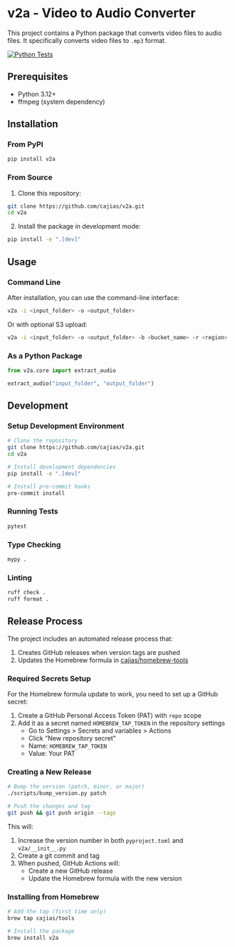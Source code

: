 # v2a - Video to Audio Converter

This project contains a Python package that converts video files to audio files. It specifically converts video files to `.mp3` format.

[![Python Tests](https://github.com/cajias/v2a/actions/workflows/python-tests.yml/badge.svg)](https://github.com/cajias/v2a/actions/workflows/python-tests.yml)

## Prerequisites

- Python 3.12+
- ffmpeg (system dependency)

## Installation

### From PyPI

```bash
pip install v2a
```

### From Source

1. Clone this repository: 
```bash
git clone https://github.com/cajias/v2a.git
cd v2a
```

2. Install the package in development mode:
```bash
pip install -e ".[dev]"
```

## Usage

### Command Line

After installation, you can use the command-line interface:

```bash
v2a -i <input_folder> -o <output_folder>
```

Or with optional S3 upload:

```bash
v2a -i <input_folder> -o <output_folder> -b <bucket_name> -r <region>
```

### As a Python Package

```python
from v2a.core import extract_audio

extract_audio("input_folder", "output_folder")
```

## Development

### Setup Development Environment

```bash
# Clone the repository
git clone https://github.com/cajias/v2a.git
cd v2a

# Install development dependencies
pip install -e ".[dev]"

# Install pre-commit hooks
pre-commit install
```

### Running Tests

```bash
pytest
```

### Type Checking

```bash
mypy .
```

### Linting

```bash
ruff check .
ruff format .
```

## Release Process

The project includes an automated release process that:

1. Creates GitHub releases when version tags are pushed
2. Updates the Homebrew formula in [cajias/homebrew-tools](https://github.com/cajias/homebrew-tools)

### Required Secrets Setup

For the Homebrew formula update to work, you need to set up a GitHub secret:

1. Create a GitHub Personal Access Token (PAT) with `repo` scope
2. Add it as a secret named `HOMEBREW_TAP_TOKEN` in the repository settings
   - Go to Settings > Secrets and variables > Actions
   - Click "New repository secret"
   - Name: `HOMEBREW_TAP_TOKEN`
   - Value: Your PAT

### Creating a New Release

```bash
# Bump the version (patch, minor, or major)
./scripts/bump_version.py patch

# Push the changes and tag
git push && git push origin --tags
```

This will:
1. Increase the version number in both `pyproject.toml` and `v2a/__init__.py`
2. Create a git commit and tag
3. When pushed, GitHub Actions will:
   - Create a new GitHub release
   - Update the Homebrew formula with the new version

### Installing from Homebrew

```bash
# Add the tap (first time only)
brew tap cajias/tools

# Install the package
brew install v2a
```

